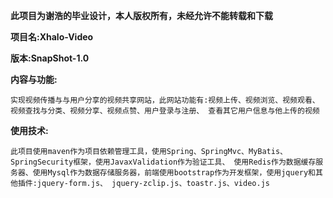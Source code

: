 **此项目为谢浩的毕业设计，本人版权所有，未经允许不能转载和下载**

**项目名:Xhalo-Video**

**版本:SnapShot-1.0**


**内容与功能:**

`实现视频传播与与用户分享的视频共享网站，此网站功能有:视频上传、视频浏览、视频观看、视频查找与分类、视频分享、视频点赞、用户登录与注册、
查看其它用户信息与他上传的视频`

**使用技术:**

`此项目使用maven作为项目依赖管理工具，使用Spring、SpringMvc、MyBatis、SpringSecurity框架，使用JavaxValidation作为验证工具、
使用Redis作为数据缓存服务器、使用Mysql作为数据存储服务器，前端使用bootstrap作为开发框架，使用jquery和其他插件:jquery-form.js、
jquery-zclip.js、toastr.js、video.js
`



